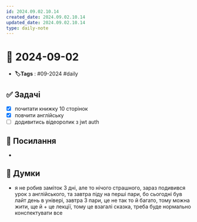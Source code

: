 ```yaml
---
id: 2024.09.02.10.14
created_date: 2024.09.02.10.14
updated_date: 2024.09.02.10.14
type: daily-note
---
```


# 📅 2024-09-02
- **🏷️Tags** : #09-2024 #daily 
## ✅ Задачі
- [x]  почитати книжку 10 сторінок
- [x] повчити англійську
- [ ] додивитись відеоролик з jwt auth
## 🔗 Посилання
- 
## 🧠 Думки
- я не робив заміток 3 дні, але то нічого страшного, зараз подивився урок з англійського, та завтра піду на перші пари, бо сьогодні був лайт день в універі, завтра 3 пари, це не так то й багато, тому можна жити, ще й + це лекції, тому це взагалі сказка, треба буде нормально конспектувати все